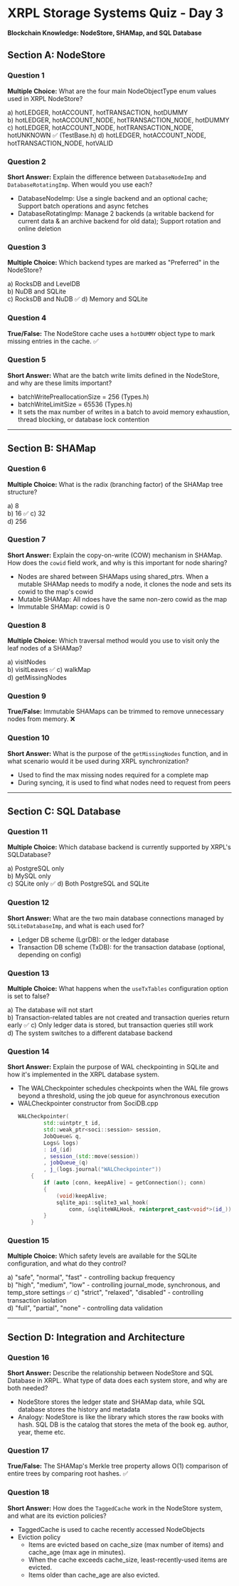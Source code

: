 # XRPL Storage Systems Quiz - Day 3
**Blockchain Knowledge: NodeStore, SHAMap, and SQL Database**

## Section A: NodeStore

### Question 1
**Multiple Choice:** What are the four main NodeObjectType enum values used in XRPL NodeStore?

a) hotLEDGER, hotACCOUNT, hotTRANSACTION, hotDUMMY  
b) hotLEDGER, hotACCOUNT_NODE, hotTRANSACTION_NODE, hotDUMMY  
c) hotLEDGER, hotACCOUNT_NODE, hotTRANSACTION_NODE, hotUNKNOWN  ✅ (TestBase.h)
d) hotLEDGER, hotACCOUNT_NODE, hotTRANSACTION_NODE, hotVALID

### Question 2
**Short Answer:** Explain the difference between `DatabaseNodeImp` and `DatabaseRotatingImp`. When would you use each?
- DatabaseNodeImp: Use a single backend and an optional cache; Support batch operations and async fetches
- DatabaseRotatingImp: Manage 2 backends (a writable backend for current data & an archive backend for old data); Support rotation and online deletion

### Question 3
**Multiple Choice:** Which backend types are marked as "Preferred" in the NodeStore?

a) RocksDB and LevelDB  
b) NuDB and SQLite  
c) RocksDB and NuDB  ✅
d) Memory and SQLite

### Question 4
**True/False:** The NodeStore cache uses a `hotDUMMY` object type to mark missing entries in the cache. ✅

### Question 5
**Short Answer:** What are the batch write limits defined in the NodeStore, and why are these limits important?
- batchWritePreallocationSize = 256 (Types.h)
- batchWriteLimitSize = 65536 (Types.h)
- It sets the max number of writes in a batch to avoid memory exhaustion, thread blocking, or database lock contention

---

## Section B: SHAMap

### Question 6
**Multiple Choice:** What is the radix (branching factor) of the SHAMap tree structure?

a) 8  
b) 16  ✅
c) 32  
d) 256

### Question 7
**Short Answer:** Explain the copy-on-write (COW) mechanism in SHAMap. How does the `cowid` field work, and why is this important for node sharing?
- Nodes are shared between SHAMaps using shared_ptrs. When a mutable SHAMap needs to modify a node, it clones the node and sets its cowid to the map's cowid
- Mutable SHAMap: All ndoes have the same non-zero cowid as the map
- Immutable SHAMap: cowid is 0

### Question 8
**Multiple Choice:** Which traversal method would you use to visit only the leaf nodes of a SHAMap?

a) visitNodes  
b) visitLeaves  ✅
c) walkMap  
d) getMissingNodes

### Question 9
**True/False:** Immutable SHAMaps can be trimmed to remove unnecessary nodes from memory. ❌

### Question 10
**Short Answer:** What is the purpose of the `getMissingNodes` function, and in what scenario would it be used during XRPL synchronization?
- Used to find the max missing nodes required for a complete map
- During syncing, it is used to find what nodes need to request from peers

---

## Section C: SQL Database

### Question 11
**Multiple Choice:** Which database backend is currently supported by XRPL's SQLDatabase?

a) PostgreSQL only  
b) MySQL only  
c) SQLite only  ✅
d) Both PostgreSQL and SQLite

### Question 12
**Short Answer:** What are the two main database connections managed by `SQLiteDatabaseImp`, and what is each used for?
- Ledger DB scheme (LgrDB): or the ledger database
- Transaction DB scheme (TxDB): for the transaction database (optional, depending on config)

### Question 13
**Multiple Choice:** What happens when the `useTxTables` configuration option is set to false?

a) The database will not start  
b) Transaction-related tables are not created and transaction queries return early  ✅
c) Only ledger data is stored, but transaction queries still work  
d) The system switches to a different database backend

### Question 14
**Short Answer:** Explain the purpose of WAL checkpointing in SQLite and how it's implemented in the XRPL database system.
- The WALCheckpointer schedules checkpoints when the WAL file grows beyond a threshold, using the job queue for asynchronous execution
- WALCheckpointer constructor from SociDB.cpp
    ```cpp
    WALCheckpointer(
            std::uintptr_t id,
            std::weak_ptr<soci::session> session,
            JobQueue& q,
            Logs& logs)
            : id_(id)
            , session_(std::move(session))
            , jobQueue_(q)
            , j_(logs.journal("WALCheckpointer"))
        {
            if (auto [conn, keepAlive] = getConnection(); conn)
            {
                (void)keepAlive;
                sqlite_api::sqlite3_wal_hook(
                    conn, &sqliteWALHook, reinterpret_cast<void*>(id_));
            }
        }
    ```

### Question 15
**Multiple Choice:** Which safety levels are available for the SQLite configuration, and what do they control?

a) "safe", "normal", "fast" - controlling backup frequency  
b) "high", "medium", "low" - controlling journal_mode, synchronous, and temp_store settings  ✅
c) "strict", "relaxed", "disabled" - controlling transaction isolation  
d) "full", "partial", "none" - controlling data validation

---

## Section D: Integration and Architecture

### Question 16
**Short Answer:** Describe the relationship between NodeStore and SQL Database in XRPL. What type of data does each system store, and why are both needed?
- NodeStore stores the ledger state and SHAMap data, while SQL database stores the history and metadata
- Analogy: NodeStore is like the library which stores the raw books with hash. SQL DB is the catalog that stores the meta of the book eg. author, year, theme etc.

### Question 17
**True/False:** The SHAMap's Merkle tree property allows O(1) comparison of entire trees by comparing root hashes. ✅

### Question 18
**Short Answer:** How does the `TaggedCache` work in the NodeStore system, and what are its eviction policies?
- TaggedCache is used to cache recently accessed NodeObjects
- Eviction policy
    - Items are evicted based on cache_size (max number of items) and cache_age (max age in minutes).
    - When the cache exceeds cache_size, least-recently-used items are evicted.
    - Items older than cache_age are also evicted.
